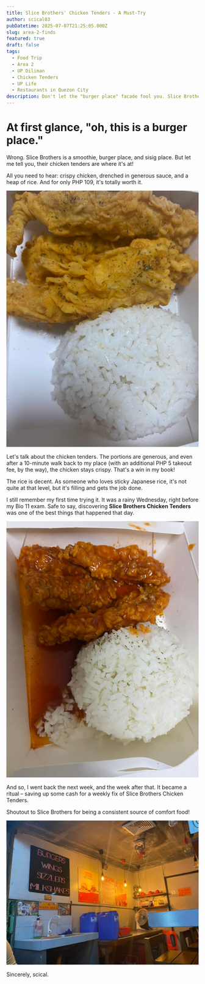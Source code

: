 ```yaml
---
title: Slice Brothers' Chicken Tenders - A Must-Try
author: scical03
pubDatetime: 2025-07-07T21:25:05.000Z
slug: area-2-finds
featured: true
draft: false
tags:
  - Food Trip
  - Area 2
  - UP Diliman
  - Chicken Tenders
  - UP Life
  - Restaurants in Quezon City
description: Don't let the "burger place" facade fool you. Slice Brothers is a hidden gem for crispy chicken tenders that will keep you coming back for more.
---
```


# At first glance, "oh, this is a burger place."

Wrong. Slice Brothers is a smoothie, burger place, and sisig place. But let me tell you, their chicken tenders are where it's at!

All you need to hear: crispy chicken, drenched in generous sauce, and a heap of rice. And for only PHP 109, it's totally worth it.

![Salted Egg Chicken Tenders](../../../assets/images/sliceBrothersSaltedEgg.jpeg)

Let's talk about the chicken tenders. The portions are generous, and even after a 10-minute walk back to my place (with an additional PHP 5 takeout fee, by the way), the chicken stays crispy. That's a win in my book!

The rice is decent. As someone who loves sticky Japanese rice, it's not quite at that level, but it's filling and gets the job done.

I still remember my first time trying it. It was a rainy Wednesday, right before my Bio 11 exam. Safe to say, discovering **Slice Brothers Chicken Tenders** was one of the best things that happened that day.

![Spicy Chicken Tenders](../../../assets/images/sliceBrothersSpicyTenders.jpeg)

And so, I went back the next week, and the week after that. It became a ritual – saving up some cash for a weekly fix of Slice Brothers Chicken Tenders.

Shoutout to Slice Brothers for being a consistent source of comfort food!

![Slice Brothers at Area 2](../../../assets/images/SliceBrothers.jpeg)

Sincerely,
scical.
